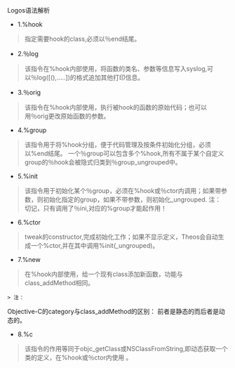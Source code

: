 Logos语法解析

* 1.%hook
> 指定需要hook的class,必须以％end结尾。

* 2.％log
> 该指令在%hook内部使用，将函数的类名、参数等信息写入syslog,可以％log([(),…..])的格式追加其他打印信息。

* 3.％orig
> 该指令在%hook内部使用，执行被hook的函数的原始代码；也可以用％orig更改原始函数的参数。

* 4.%group
> 该指令用于将%hook分组，便于代码管理及按条件初始化分组，必须以%end结尾。
> 一个％group可以包含多个%hook,所有不属于某个自定义group的％hook会被隐式归类到％group_ungrouped中。

* 5.%init
> 该指令用于初始化某个％group，必须在%hook或％ctor内调用；如果带参数，则初始化指定的group，如果不带参数，则初始化_ungrouped.
注：
切记，只有调用了％ini,对应的%group才能起作用！

* 6.%ctor
> tweak的constructor,完成初始化工作；如果不显示定义，Theos会自动生成一个%ctor,并在其中调用%init(_ungrouped)。

* 7.%new
> 在%hook内部使用，给一个现有class添加新函数，功能与class_addMethod相同。

	> 注：
Objective-C的category与class_addMethod的区别：
前者是静态的而后者是动态的。

* 8.%c
> 该指令的作用等同于objc_getClass或NSClassFromString,即动态获取一个类的定义，在%hook或％ctor内使用 。 